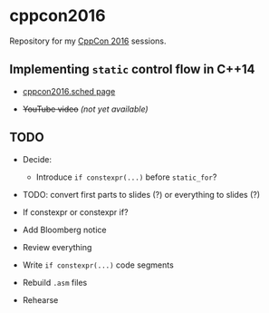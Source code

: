 # cppcon2016

Repository for my [CppCon 2016](https://cppcon.org) sessions.


## Implementing `static` control flow in C++14

* [cppcon2016.sched page](https://cppcon2016.sched.org/event/750863265279a3e05b036ba61d38ebaf)

* ~~YouTube video~~ *(not yet available)*



## TODO

* Decide:
    * Introduce `if constexpr(...)` before `static_for`?

* TODO: convert first parts to slides (?)
		or everything to slides (?)

* If constexpr or constexpr if?
* Add Bloomberg notice
* Review everything
* Write `if constexpr(...)` code segments
* Rebuild `.asm` files
* Rehearse